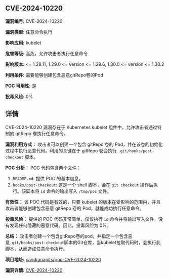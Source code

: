 ## CVE-2024-10220

**漏洞编号:** CVE-2024-10220

**漏洞类型:** 任意命令执行

**影响应用:** kubelet

**危害等级:** 高危，允许攻击者执行任意命令

**影响版本:** <= 1.28.11, 1.29.0 <= version <= 1.29.6, 1.30.0 <= version <= 1.30.2

**利用条件:** 需要能够创建包含恶意gitRepo卷的Pod

**POC 可用性:** 是

**投毒风险:** 0%

## 详情

CVE-2024-10220 漏洞存在于 Kubernetes kubelet 组件中，允许攻击者通过特制的 gitRepo 卷执行任意命令。

**漏洞利用方式：**
攻击者可以创建一个包含 gitRepo 卷的 Pod，并在该卷的初始化过程中执行恶意代码。利用的关键在于 gitRepo 卷会执行 `.git/hooks/post-checkout` 脚本。

**POC 分析：**
POC 代码包含两个文件：
1.  `README.md`:  提供 POC 的基本信息。
2.  `hooks/post-checkout`:  这是一个 shell 脚本，会在 `git checkout` 操作后执行。该脚本将 `id` 命令的输出写入 `/tmp/poc` 文件。

**有效性：**
该 POC 代码是有效的，只要 kubelet 的版本在受影响的范围内，并且攻击者能够创建包含恶意 gitRepo 卷的 Pod，就能成功执行任意命令。

**投毒风险：**
提供的 POC 代码非常简单，仅仅执行 `id` 命令并将输出写入文件，没有发现任何隐藏的恶意代码。因此，投毒风险为 0%。

**总结：**
攻击者创建一个包含gitRepo卷的pod，并指定一个包含恶意`.git/hooks/post-checkout`脚本的Git仓库，当kubelet拉取代码时，会执行此脚本，从而造成任意命令执行。

**项目地址:** [candranapits/poc-CVE-2024-10220](https://github.com/candranapits/poc-CVE-2024-10220)

**漏洞详情:** [CVE-2024-10220](https://nvd.nist.gov/vuln/detail/CVE-2024-10220)
